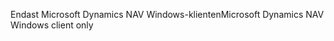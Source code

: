 <span data-ttu-id="e8c5f-101">Endast Microsoft Dynamics NAV Windows-klienten</span><span class="sxs-lookup"><span data-stu-id="e8c5f-101">Microsoft Dynamics NAV Windows client only</span></span>